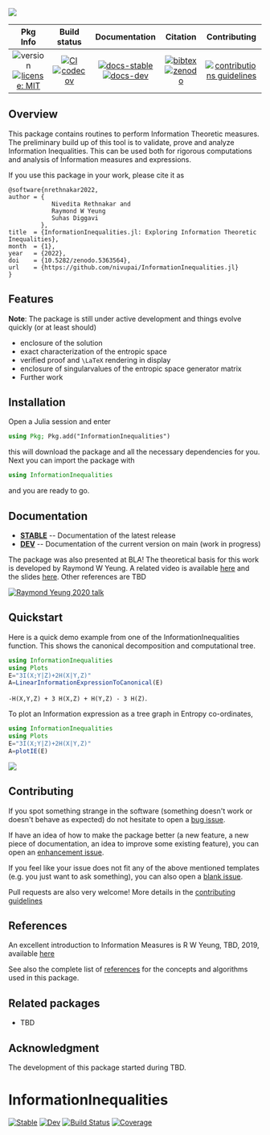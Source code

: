 
![](docs/src/assets/logo1.svg)

| **Pkg Info** | **Build status** | **Documentation** | **Citation** | **Contributing** |
|:------------:|:----------------:|:-----------------:|:------------:|:----------------:|
|![version][ver-img][![license: MIT][mit-img]](LICENSE)|[![CI][ci-img]][ci-url][![codecov][cov-img]][cov-url]|[![docs-stable][stable-img]][stable-url][![docs-dev][dev-img]][dev-url]|[![bibtex][bib-img]][bib-url][![zenodo][doi-img]][doi-url]| [![contributions guidelines][contrib-img]][contrib-url]|


## Overview

This package contains routines to perform Information Theoretic measures. The preliminary build up of this tool is to validate, prove and analyze Information Inequalities. This can be used both for rigorous computations and analysis of Information measures and expressions. 

If you use this package in your work, please cite it as

```
@software{nrethnakar2022,
author = {
            Nivedita Rethnakar and
            Raymond W Yeung
            Suhas Diggavi
         },
title  = {InformationInequalities.jl: Exploring Information Theoretic Inequalities},
month  = {1},
year   = {2022},
doi    = {10.5282/zenodo.5363564},
url    = {https://github.com/nivupai/InformationInequalities.jl}
}
```

## Features

**Note**: The package is still under active development and things evolve quickly (or at least should)

- enclosure of the solution 
- exact characterization of the entropic space
- verified proof and ``\LaTeX`` rendering in display
- enclosure of singularvalues of the entropic space generator matrix
- Further work

## Installation

Open a Julia session and enter

```julia
using Pkg; Pkg.add("InformationInequalities")
```

this will download the package and all the necessary dependencies for you. Next you can import the package with

```julia
using InformationInequalities
```

and you are ready to go.

## Documentation
- [**STABLE**][stable-url] -- Documentation of the latest release
- [**DEV**][dev-url] -- Documentation of the current version on main (work in progress)

The package was also presented at BLA! The theoretical basis for this work is developed by Raymond W Yeung. A related video is available [here](https://youtu.be/QHEV9Ie6spo) and the slides [here](https://youtu.be/QHEV9Ie6spo). Other references are TBD

[![Raymond Yeung 2020 talk](https://img.youtube.com/vi/QHEV9Ie6spo/0.jpg)](https://youtu.be/QHEV9Ie6spo)

## Quickstart

Here is a quick demo example from one of the InformationInequalities function. This shows the canonical decomposition and computational tree.

```julia
using InformationInequalities
using Plots
E="3I(X;Y|Z)+2H(X|Y,Z)"
A=LinearInformationExpressionToCanonical(E)
```
``-H(X,Y,Z) + 3 H(X,Z) + H(Y,Z) - 3 H(Z)``.

To plot an Information expression as a tree graph in Entropy co-ordinates,
```julia
using InformationInequalities
using Plots
E="3I(X;Y|Z)+2H(X|Y,Z)"
A=plotIE(E)
```
![](./docs/src/assets/ex1_gplot.svg)

## Contributing

If you spot something strange in the software (something doesn't work or doesn't behave as expected) do not hesitate to open a [bug issue](https://github.com/InformationInequalities.jl/issues/new?assignees=&labels=bug&template=bug_report.md&title=%5BBUG%5D).

If have an idea of how to make the package better (a new feature, a new piece of documentation, an idea to improve some existing feature), you can open an [enhancement issue](https://github.com/InformationInequalities.jl/issues/new?assignees=&labels=enhancement&template=feature_request.md&title=%5Bfeature+request%5D%3A+). 

If you feel like your issue does not fit any of the above mentioned templates (e.g. you just want to ask something), you can also open a [blank issue](https://github.com/InformationInequalities.jl/issues/new).

Pull requests are also very welcome! More details in the [contributing guidelines](https://nivupai.github.io/InformationInequalities.jl/stable/CONTRIBUTING/)



## References

An excellent introduction to Information Measures is
R W Yeung, TBD, 2019, available [here](https://www.bla.du/xx.pdf)

See also the complete list of [references](https://nivupai.github.io/InformationInequalities.jl/dev/references) for the concepts and algorithms used in this package.

## Related packages

- TBD

## Acknowledgment

The development of this package started during TBD.

[ver-img]: https://img.shields.io/github/v/release/nivupai/InformationInequalities.jl
[mit-img]: https://img.shields.io/badge/license-MIT-yellow.svg

[ci-img]: https://github.com/nivupai/InformationInequalities.jl/workflows/CI/badge.svg
[ci-url]: https://github.com/nivupai/InformationInequalities.jl/actions

[cov-img]: https://codecov.io/gh/nivupai/InformationInequalities.jl/branch/main/graph/badge.svg?token=mgCzKMPiwK
[cov-url]: https://codecov.io/gh/nivupai/InformationInequalities.jl

[stable-img]: https://img.shields.io/badge/docs-stable-blue.svg
[stable-url]: https://nivupai.github.io/InformationInequalities.jl/stable

[dev-img]: https://img.shields.io/badge/docs-dev-blue.svg
[dev-url]: https://nivupai.github.io/InformationInequalities.jl/dev

[bib-img]: https://img.shields.io/badge/bibtex-citation-green
[bib-url]: ./CITATION.bib

[doi-img]: https://img.shields.io/badge/zenodo-DOI-blue
[doi-url]: https://doi.org/10.5281/zenodo.5363563

[contrib-img]: https://img.shields.io/badge/contributing-guidelines-orange
[contrib-url]: https://nivupai.github.io/InformationInequalities.jl/stable/CONTRIBUTING/

[style-img]: https://img.shields.io/badge/code%20style-blue-4495d1.svg
[style-url]: https://github.com/invenia/BlueStyle

# InformationInequalities

[![Stable](https://img.shields.io/badge/docs-stable-blue.svg)](https://nivupai.github.io/InformationInequalities.jl/stable)
[![Dev](https://img.shields.io/badge/docs-dev-blue.svg)](https://nivupai.github.io/InformationInequalities.jl/dev)
[![Build Status](https://github.com/nivupai/InformationInequalities.jl/actions/workflows/CI.yml/badge.svg?branch=main)](https://github.com/nivupai/InformationInequalities.jl/actions/workflows/CI.yml?query=branch%3Amain)
[![Coverage](https://codecov.io/gh/nivupai/InformationInequalities.jl/branch/main/graph/badge.svg)](https://codecov.io/gh/nivupai/InformationInequalities.jl)
